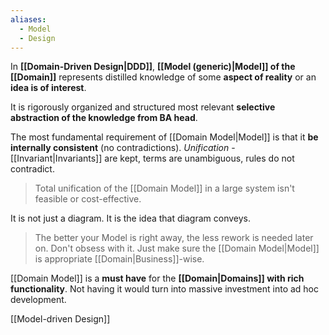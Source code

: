 ```yaml
---
aliases:
  - Model
  - Design
---
```

In **[[Domain-Driven Design|DDD]]**, **[[Model (generic)|Model]] of the [[Domain]]** represents distilled knowledge of some **aspect of reality** or an **idea is of interest**.

It is rigorously organized and structured most relevant **selective abstraction of the knowledge from BA head**. 

The most fundamental requirement of [[Domain Model|Model]] is that it **be internally consistent** (no contradictions). *Unification* - [[Invariant|Invariants]] are kept, terms are unambiguous, rules do not contradict.

> Total unification of the [[Domain Model]] in a large system isn't feasible or cost-effective.

It is not just a diagram. It is the idea that diagram conveys.

> The better your Model is right away, the less rework is needed later on. Don't obsess with it. Just make sure the [[Domain Model|Model]] is appropriate [[Domain|Business]]-wise.

[[Domain Model]] is a **must have** for the **[[Domain|Domains]] with rich functionality**. Not having it would turn into massive investment into ad hoc development.

[[Model-driven Design]]

